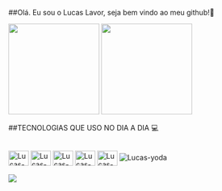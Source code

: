 ##Olá. Eu sou o Lucas Lavor, seja bem vindo ao meu github!👋

<div>
    <a href="https://github.com/lucaslvor22"></a>
    <img height="180em"
        src="https://github-readme-stats.vercel.app/api?username=lucaslavor22&show_icons=true&theme=dracula&include_all_commits=true&count_private=true" />
    <img height="180em"
        src="https://github-readme-stats.vercel.app/api/top-langs/?username=lucaslavor22&layout=compact&langs_count=168theme=dracula" />
    <br>
        
##TECNOLOGIAS QUE USO NO DIA A DIA 💻
 
</div>
<div style="display: inline_block"><br>
    <img align="center" alt="Lucas-HTML" height="30" width="40"
        src="https://cdn.jsdelivr.net/gh/devicons/devicon/icons/html5/html5-original.svg" />
    <img align="center" alt="Lucas-CSS" height="30" width="40"
        src="https://cdn.jsdelivr.net/gh/devicons/devicon/icons/css3/css3-original.svg" />
    <img align="center" alt="Lucas-JS" height="30" width="40"
        src="https://cdn.jsdelivr.net/gh/devicons/devicon/icons/javascript/javascript-original.svg" />
    <img align="center" alt="Lucas-PYTHON" height="30" width="40"
        src="https://cdn.jsdelivr.net/gh/devicons/devicon/icons/python/python-original.svg" />
    <img align="center" alt="Lucas-JAVA" height="30" width="40"
        src="https://cdn.jsdelivr.net/gh/devicons/devicon/icons/java/java-original.svg" />
    <img aling="right" alt="Lucas-yoda"
        src="https://cdn.discordapp.com/attachments/795358919417397249/8254305899581688872/h1.gif">
</div>

<div style="display: inline_block"><br>
    <a href="https://www.linkedin.com/in/lucas-de-lavor-andrade-49a757240/" target="_blank"><img src="https://img.shields.io/badge/LinkedIn-0077B5?style=for-the-badge&logo=linkedin&logoColor=white" target="_blank"></a>

</div>
